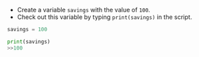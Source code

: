 - Create a variable `savings` with the value of `100`.
- Check out this variable by typing `print(savings)` in the script.
```Python
savings = 100

print(savings)
>>100
```
